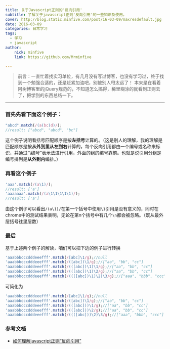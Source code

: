 ```yaml
---
title: 关于Javascript正则的'反向引用'
subtitle: 了解关于javascript正则'反向引用'的一些知识及使用。
cover: http://blog.static.minfive.com/post/16-03-09/maxresdefault.jpg
date: 2016-03-09
categories: 日常学习
tags:
  - 学习
  - javascript
author:
    nick: minfive
    link: https://github.com/Mrminfive

---
```


> 前言：一直忙着找实习单位，有几月没有写过博客，也没有学习过，终于找到一个勉强合适的，还是赶紧加油吧，别被别人甩太远了！ 本来是在看着阿树博客里的jQuery规范的，不知道怎么搞得，稀里糊涂的就看到正则去了，把学到的东西总结一下。

------

### 首先先看下面这个例子：

``` javascript
"abcd".match(/(a(bc)d)/);
//result: ["abcd", "abcd", "bc"]
```

这个例子说明看括号匹配顺序是按**左括号**计算的。（这是别人的理解，我的理解是匹配顺序是按**从外到里从左到右**计算的，每个反向引用都由一个编号或名称来标识，并通过“\编号”表示法进行引用，外面的组的编号靠前。也就是说引用分组是编号排列是**从外到内**编排。）

### 再看这个例子

``` javascript
'aaa'.match(/(a\1)/);
//result: ['a']  
'aaaaaaa'.match(/(a\1\1\1\1\1)/);  
//result: ['a']
```

由这个例子可以看出`/(a\1)/`在第一个括号中使用`\1`引用是没有意义的，同时在chrome中的测试结果表明，无论在第n个括号中有几个`\n`都会被忽略。（既从最外层括号往里层数）

### 最后

基于上述两个例子的解读，咱们可以把下边的例子进行转换

``` javascript
'aaabbbcccdddeeefff'.match(/[abc]\1/g);//null  
'aaabbbcccdddeeefff'.match(/([abc])\1/g);//["aa", "bb", "cc"]  
'aaabbbcccdddeeefff'.match(/(([abc])\1)\1/g);//["aa", "bb", "cc"]  
'aaabbbcccdddeeefff'.match(/(([abc])\1)\2/g);//["aa", "bb", "cc"]  
'aaabbbcccdddeeefff'.match(/((([abc])\1)\2)\3/g);//["aaa", "bbb", "ccc"]
```

可简化为

``` javascript
'aaabbbcccdddeeefff'.match(/[abc]\1/g);//null  
'aaabbbcccdddeeefff'.match(/([abc])\1/g);//["aa", "bb", "cc"]  
'aaabbbcccdddeeefff'.match(/(([abc]))\1/g);//["aa", "bb", "cc"]  
'aaabbbcccdddeeefff'.match(/(([abc]))\2/g);//["aa", "bb", "cc"]  
'aaabbbcccdddeeefff'.match(/((([abc]))\2)\3/g);//["aaa", "bbb", "ccc"]
```

### 参考文档

* [如何理解javascript正则“反向引用”](https://segmentfault.com/q/1010000000580762)